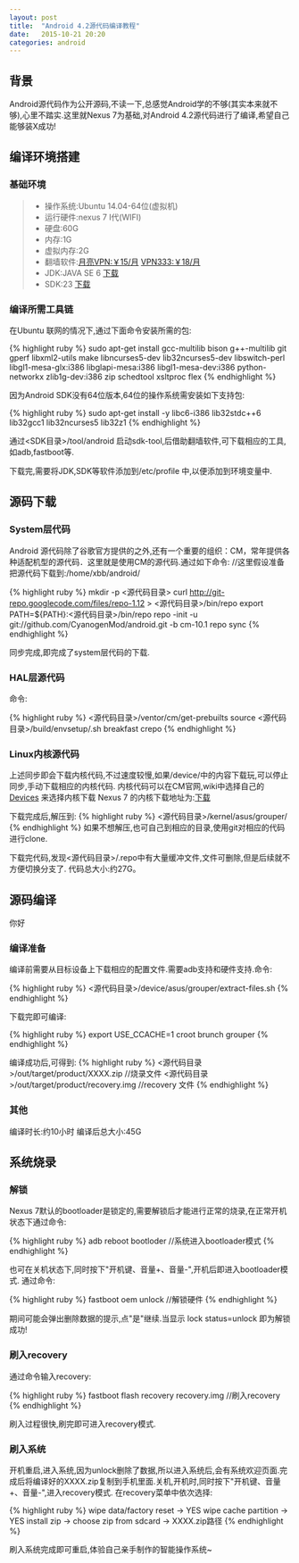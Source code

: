 ```yaml
---
layout: post
title:  "Android 4.2源代码编译教程"
date:   2015-10-21 20:20
categories: android
---
```


## 背景

Android源代码作为公开源码,不读一下,总感觉Android学的不够(其实本来就不够),心里不踏实.这里就Nexus 7为基础,对Android 4.2源代码进行了编译,希望自己能够装X成功!

## 编译环境搭建

### 基础环境

>* 操作系统:Ubuntu 14.04-64位(虚拟机)
>* 运行硬件:nexus 7 I代(WIFI)
>* 硬盘:60G
>* 内存:1G
>* 虚拟内存:2G
>* 翻墙软件:[月亮VPN:￥15/月](http://www.yueliang123.com/)   [VPN333:￥18/月](http://www.vpn333.cn)
>* JDK:JAVA SE 6 [下载](http://www.oracle.com/technetwork/java/javase/archive-139210.html)
>* SDK:23 [下载](http://developer.android.com/sdk/installing/adding-packages.html)

### 编译所需工具链

在Ubuntu 联网的情况下,通过下面命令安装所需的包:

{% highlight ruby %}
sudo apt-get install gcc-multilib bison g++-multilib git gperf libxml2-utils make libncurses5-dev lib32ncurses5-dev libswitch-perl libgl1-mesa-glx:i386 libglapi-mesa:i386 libgl1-mesa-dev:i386 python-networkx zlib1g-dev:i386 zip schedtool xsltproc flex 
{% endhighlight %}

因为Android SDK没有64位版本,64位的操作系统需安装如下支持包:

{% highlight ruby %}
sudo apt-get install -y libc6-i386 lib32stdc++6 lib32gcc1 lib32ncurses5 lib32z1
{% endhighlight %}

通过<SDK目录>/tool/android 启动sdk-tool,后借助翻墙软件,可下载相应的工具,如adb,fastboot等.

下载完,需要将JDK,SDK等软件添加到/etc/profile 中,以便添加到环境变量中.

## 源码下载

### System层代码

Android 源代码除了谷歌官方提供的之外,还有一个重要的组织：CM，常年提供各种适配机型的源代码．这里就是使用CM的源代码.通过如下命令:
//这里假设准备把源代码下载到:/home/xbb/android/

{% highlight ruby %}
mkdir -p <源代码目录>
curl http://git-repo.googlecode.com/files/repo-1.12 > <源代码目录>/bin/repo
export PATH=${PATH}:<源代码目录>/bin/repo
repo -init -u git://github.com/CyanogenMod/android.git -b cm-10.1
repo sync
{% endhighlight %}

同步完成,即完成了system层代码的下载.

### HAL层源代码

命令:

{% highlight ruby %}
<源代码目录>/ventor/cm/get-prebuilts
source <源代码目录>/build/envsetup/.sh
breakfast crepo
{% endhighlight %}

### Linux内核源代码

上述同步即会下载内核代码,不过速度较慢,如果/device/中的内容下载玩,可以停止同步,手动下载相应的内核代码.
内核代码可以在CM官网,wiki中选择自己的[Devices](https://wiki.cyanogenmod.org/w/Devices) 来选择内核下载
Nexus 7 的内核下载地址为:[下载](https://wiki.cyanogenmod.org/w/Grouper_Info)

下载完成后,解压到:
{% highlight ruby %}
<源代码目录>/kernel/asus/grouper/ 
{% endhighlight %}
如果不想解压,也可自己到相应的目录,使用git对相应的代码进行clone.

下载完代码,发现<源代码目录>/.repo中有大量缓冲文件,文件可删除,但是后续就不方便切换分支了.
代码总大小:约27G。


## 源码编译
你好

### 编译准备

编译前需要从目标设备上下载相应的配置文件.需要adb支持和硬件支持.命令:

{% highlight ruby %}
<源代码目录>/device/asus/grouper/extract-files.sh
{% endhighlight %}

下载完即可编译:

{% highlight ruby %}
export USE_CCACHE=1
croot
brunch grouper
{% endhighlight %}

编译成功后,可得到:
{% highlight ruby %}
<源代码目录>/out/target/product/XXXX.zip //烧录文件
<源代码目录>/out/target/product/recovery.img //recovery 文件
{% endhighlight %}
### 其他

编译时长:约10小时
编译后总大小:45G

## 系统烧录

### 解锁

Nexus 7默认的bootloader是锁定的,需要解锁后才能进行正常的烧录,在正常开机状态下通过命令:

{% highlight ruby %}
adb reboot bootloder //系统进入bootloader模式
{% endhighlight %}

也可在关机状态下,同时按下"开机键、音量+、音量-",开机后即进入bootloader模式.
通过命令:

{% highlight ruby %}
fastboot oem unlock //解锁硬件
{% endhighlight %}

期间可能会弹出删除数据的提示,点"是"继续.当显示 lock status=unlock 即为解锁成功!

### 刷入recovery

通过命令输入recovery:

{% highlight ruby %}
fastboot flash recovery recovery.img //刷入recovery
{% endhighlight %}

刷入过程很快,刷完即可进入recovery模式.

### 刷入系统

开机重启,进入系统,因为unlock删除了数据,所以进入系统后,会有系统欢迎页面.完成后将编译好的XXXX.zip复制到手机里面.关机,开机时,同时按下"开机键、音量+、音量-",进入recovery模式.
在recovery菜单中依次选择:

{% highlight ruby %}
wipe data/factory reset -> YES
wipe cache partition -> YES
install zip -> choose zip from sdcard -> XXXX.zip路径
{% endhighlight %}

刷入系统完成即可重启,体验自己亲手制作的智能操作系统~





